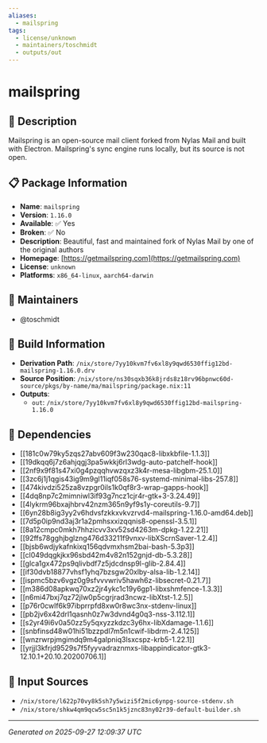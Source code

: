 ```yaml
---
aliases:
  - mailspring
tags:
  - license/unknown
  - maintainers/toschmidt
  - outputs/out
---
```


# mailspring

## 📝 Description

Mailspring is an open-source mail client forked from Nylas Mail and built with Electron.
Mailspring's sync engine runs locally, but its source is not open.


## 📋 Package Information

- **Name**: `mailspring`
- **Version**: `1.16.0`
- **Available**: ✅ Yes
- **Broken**: ✅ No
- **Description**: Beautiful, fast and maintained fork of Nylas Mail by one of the original authors
- **Homepage**: [https://getmailspring.com](https://getmailspring.com)
- **License**: `unknown`
- **Platforms**: `x86_64-linux`, `aarch64-darwin`
## 👥 Maintainers

- @toschmidt


## 🔧 Build Information

- **Derivation Path**: `/nix/store/7yy10kvm7fv6xl8y9qwd6530ffig12bd-mailspring-1.16.0.drv`
- **Source Position**: `/nix/store/ns30sqxb36k8jrds8z18rv96bpnwc60d-source/pkgs/by-name/ma/mailspring/package.nix:11`
- **Outputs**:
  - `out`:  `/nix/store/7yy10kvm7fv6xl8y9qwd6530ffig12bd-mailspring-1.16.0`

## 🔗 Dependencies

- [[181c0w79ky5zqs27abv609f3w230qac8-libxkbfile-1.1.3]]
- [[19dkqq6j7z6ahjqgj3pa5wkkj6rl3wdg-auto-patchelf-hook]]
- [[2nf9x9f81s47xi0g4pzqqhvwzqxz3k4r-mesa-libgbm-25.1.0]]
- [[3zc6j1j1qgis43ig9m9gl11iqf058s76-systemd-minimal-libs-257.8]]
- [[474kivdzi525za8vzpgr0ils1k0qf8r3-wrap-gapps-hook]]
- [[4dq8np7c2mimniwl3if93g7ncz1cjr4r-gtk+3-3.24.49]]
- [[4lykrm96bxajhbrv42nzm365n9yf9s1y-coreutils-9.7]]
- [[6yn28b8ig3yy2v6hdvsfzkkxvkvzrvd4-mailspring-1.16.0-amd64.deb]]
- [[7d5p0ip9nd3aj3r1a2pmhsxxizqqnis8-openssl-3.5.1]]
- [[8a12cmpc0mkh7hhzicvv3xv52sd4263m-dpkg-1.22.21]]
- [[92ffs78gghjbglzng476d33211f9vnxv-libXScrnSaver-1.2.4]]
- [[bjsb6wdjykafnkixq156qdvmxhsm2bai-bash-5.3p3]]
- [[cl049dqgkjkx96sbd42m4v82n152gnjd-db-5.3.28]]
- [[glca1gx472ps9qlivbdf7z5jdcdnsp9l-glib-2.84.4]]
- [[if30dvb18877vhsf1yhq7bzsgw20xlby-alsa-lib-1.2.14]]
- [[ispmc5bzv6vgz0g9sfvvvwriv5hawh6z-libsecret-0.21.7]]
- [[m386d08apkwq70xz2jr4ykc1c19y6gp1-libxshmfence-1.3.3]]
- [[n6mi47bxj7qz72jlw0p5cgrjrad3ncwz-libXtst-1.2.5]]
- [[p76r0cwlf6k97ibprrpfd8xw0r8wc3nx-stdenv-linux]]
- [[pb2jv6x42drl1qasnh0z7w3dvnd4g0q3-nss-3.112.1]]
- [[s2yr49i6v0a50zz5y5qxyzzkdzc3y6hx-libXdamage-1.1.6]]
- [[snbfinsd48w01hi51bzzpdl7m5n1cwif-libdrm-2.4.125]]
- [[wnzrwrpjmgimdq9m4galpniq3lsxcspz-krb5-1.22.1]]
- [[yrjjl3kfrjd9529s7f5fyyvadraznmxs-libappindicator-gtk3-12.10.1+20.10.20200706.1]]

## 📁 Input Sources

- `/nix/store/l622p70vy8k5sh7y5wizi5f2mic6ynpg-source-stdenv.sh`
- `/nix/store/shkw4qm9qcw5sc5n1k5jznc83ny02r39-default-builder.sh`

---
*Generated on 2025-09-27 12:09:37 UTC*
